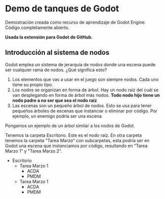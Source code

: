 <h1>Demo de tanques de Godot</h1>
<p>Demostración creada como recurso de aprendizaje de Godot Engine. Código completamente abierto.</p><p><b>Usada la extensión para Godot de GitHub.</b></p>
<h2>Introducción al sistema de nodos</h2>
<p>Godot emplea un sistema de jerarquía de nodos donde una escena puede ser cualquier rama de nodos. ¿Qué significa esto?</p>
<ol>
	<li>Los elementos que vas a usar en el juego son siempre nodos. Cada uno tiene su propio tipo.</li>
	<li>Los nodos se organizan en forma de árbol. Hay un nodo raíz del cuál se van desplegando en forma de árbol más nodos. <b>Todo nodo hijo tiene un nodo padre a no ser que sea el nodo raíz</b></li>
	<li>Las escenas son un pequeño árbol de nodos. Esto se usa para tener pequeños árboles de escenas que instanciar o eliminar por código. Por ejemplo, un enemigo podría ser una escena.</li>
</ol>
<p>Pongamos un ejemplo de un árbol similar a los nodos de Godot.</p>
<p>Tenemos la carpeta Escritorio. Este es el nodo raíz. En otra carpeta tenemos la carpeta "Tarea Marzo" con subcarpetas, esta podría ser en Godot una escena que instanciamos por código, resultando en "Tarea Marzo 1" y "Tarea Marzo 2".</p>
<ul>
<li>Escritorio
	<ul>
		<li>Tarea Marzo 1
			<ul>
				<li>ACDA</li>
				<li>PMDM</li>
			</ul>
		</li>
		<li>Tarea Marzo 1
			<ul>
				<li>ACDA</li>
				<li>PMDM</li>
			</ul>
		</li>
	</ul>
	</li>
</ul>